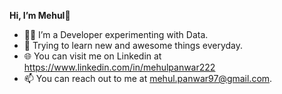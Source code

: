 **Hi, I’m Mehul**👋

- 👨‍💻  I’m a Developer experimenting with Data.
- 🌱  Trying to learn new and awesome things everyday.
- 🌐  You can visit me on Linkedin at https://www.linkedin.com/in/mehulpanwar222
- 📫  You can reach out to me at mehul.panwar97@gmail.com.
